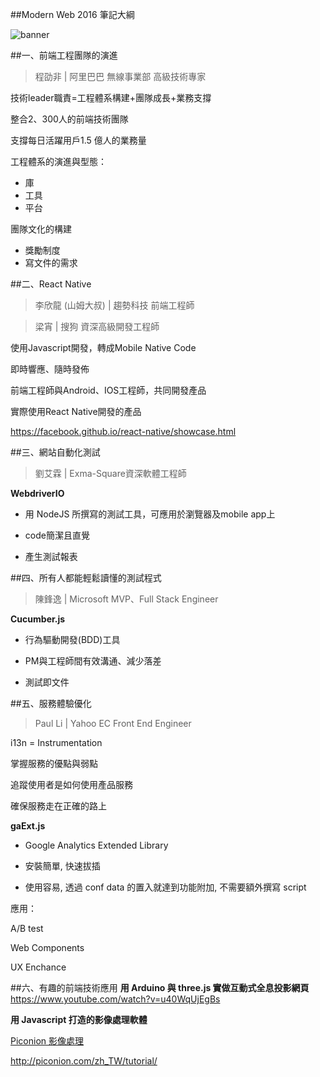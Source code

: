 ##Modern Web 2016 筆記大綱

![banner](https://github.com/krmfla/research-lab/blob/master/images/Selection_030.jpg "modern web 2016")

##一、前端工程團隊的演進
>程劭非 | 阿里巴巴 無線事業部 高級技術專家

技術leader職責=工程體系構建+團隊成長+業務支撐

整合2、300人的前端技術團隊

支撐每日活躍用戶1.5 億人的業務量

工程體系的演進與型態：
  * 庫
  * 工具
  * 平台
  
團隊文化的構建
  * 獎勵制度
  * 寫文件的需求

##二、React Native
>李欣龍 (山姆大叔) | 趨勢科技 前端工程師

>梁宵 | 搜狗 資深高級開發工程師

使用Javascript開發，轉成Mobile Native Code

即時響應、隨時發佈

前端工程師與Android、IOS工程師，共同開發產品

實際使用React Native開發的產品

https://facebook.github.io/react-native/showcase.html

##三、網站自動化測試
>劉艾霖 | Exma-Square資深軟體工程師

**WebdriverIO**

 * 用 NodeJS 所撰寫的測試工具，可應用於瀏覽器及mobile app上

 * code簡潔且直覺

 * 產生測試報表

##四、所有人都能輕鬆讀懂的測試程式
>陳鋒逸 | Microsoft MVP、Full Stack Engineer

**Cucumber.js**

 * 行為驅動開發(BDD)工具

 * PM與工程師間有效溝通、減少落差

 * 測試即文件

##五、服務體驗優化
>Paul Li | Yahoo EC Front End Engineer

i13n = Instrumentation

掌握服務的優點與弱點

追蹤使用者是如何使用產品服務

確保服務走在正確的路上

**gaExt.js**

 * Google Analytics Extended Library

 * 安裝簡單, 快速拔插

 * 使用容易, 透過 conf data 的置入就達到功能附加, 不需要額外撰寫 script

應用：

A/B test

Web Components

UX Enchance

##六、有趣的前端技術應用
**用 Arduino 與 three.js 實做互動式全息投影網頁**
https://www.youtube.com/watch?v=u40WqUjEgBs

**用 Javascript 打造的影像處理軟體**

[Piconion 影像處理](https://chrome.google.com/webstore/detail/piconion-photo-editor/mggbmdmggklbdgibmojleenhklmieifd?hl=zh-TW&_asi=1)

http://piconion.com/zh_TW/tutorial/
